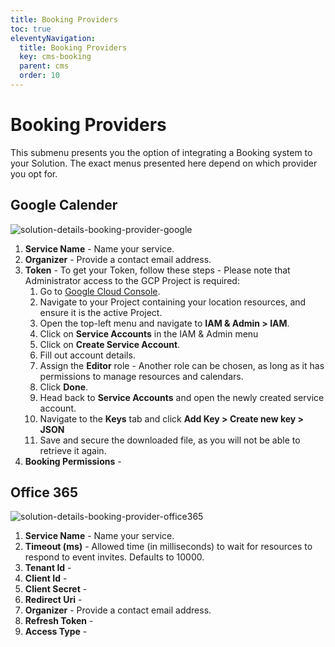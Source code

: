 ```yaml
---
title: Booking Providers
toc: true
eleventyNavigation:
  title: Booking Providers
  key: cms-booking
  parent: cms
  order: 10
---
```


# Booking Providers

This submenu presents you the option of integrating a Booking system to your Solution. The exact menus presented here depend on which provider you opt for.

## Google Calender

![solution-details-booking-provider-google](/assets/cms/solution-details/Solution_Details_Booking_Providers_Google.png)

1. **Service Name** - Name your service.
1. **Organizer** - Provide a contact email address.
1. **Token** - To get your Token, follow these steps - Please note that Administrator access to the GCP Project is required:
    1. Go to [Google Cloud Console](https://console.cloud.google.com/).
    1. Navigate to your Project containing your location resources, and ensure it is the active Project.
    1. Open the top-left menu and navigate to **IAM & Admin > IAM**.
    1. Click on **Service Accounts** in the IAM & Admin menu
    1. Click on **Create Service Account**.
    1. Fill out account details.
    1. Assign the **Editor** role - Another role can be chosen, as long as it has permissions to manage resources and calendars. 
    1. Click **Done**.
    1. Head back to **Service Accounts** and open the newly created service account.
    1. Navigate to the **Keys** tab and click **Add Key > Create new key > JSON**
    1. Save and secure the downloaded file, as you will not be able to retrieve it again.
1. **Booking Permissions** - 

## Office 365

![solution-details-booking-provider-office365](/assets/cms/solution-details/Solution_Details_Booking_Providers_Office365.png)

1. **Service Name** - Name your service.
1. **Timeout (ms)** - Allowed time (in milliseconds) to wait for resources to respond to event invites. Defaults to 10000.
1. **Tenant Id** - 
1. **Client Id** - 
1. **Client Secret** - 
1. **Redirect Uri** - 
1. **Organizer** - Provide a contact email address.
1. **Refresh Token** - 
1. **Access Type** - 
